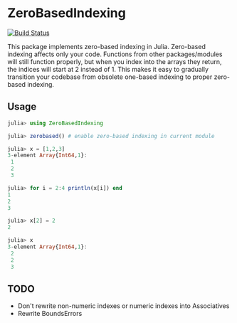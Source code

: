 # ZeroBasedIndexing

[![Build Status](https://travis-ci.org/simonster/ZeroBasedIndexing.jl.svg?branch=master)](https://travis-ci.org/simonster/ZeroBasedIndexing.jl)

This package implements zero-based indexing in Julia. Zero-based indexing affects only your code. Functions from other packages/modules will still function properly, but when you index into the arrays they return, the indices will start at 2 instead of 1. This makes it easy to gradually transition your codebase from obsolete one-based indexing to proper zero-based indexing.

## Usage

```julia
julia> using ZeroBasedIndexing

julia> zerobased() # enable zero-based indexing in current module

julia> x = [1,2,3]
3-element Array{Int64,1}:
 1
 2
 3

julia> for i = 2:4 println(x[i]) end
1
2
3

julia> x[2] = 2
2

julia> x
3-element Array{Int64,1}:
 2
 2
 3
```

## TODO

-  Don't rewrite non-numeric indexes or numeric indexes into Associatives
-  Rewrite BoundsErrors
